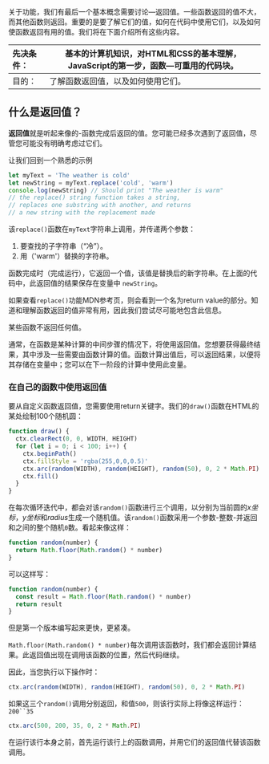 关于功能，我们有最后一个基本概念需要讨论—返回值。一些函数返回的值不大，而其他函数则返回。重要的是要了解它们的值，如何在代码中使用它们，以及如何使函数返回有用的值。我们将在下面介绍所有这些内容。

| 先决条件： | 基本的计算机知识，对HTML和CSS的基本理解，JavaScript的第一步，函数—可重用的代码块。 |
| :--------- | ------------------------------------------------------------ |
| 目的：     | 了解函数返回值，以及如何使用它们。                           |

## 什么是返回值？

**返回值**就是听起来像的-函数完成后返回的值。您可能已经多次遇到了返回值，尽管您可能没有明确考虑过它们。

让我们回到一个熟悉的示例

```js
let myText = 'The weather is cold'
let newString = myText.replace('cold', 'warm')
console.log(newString) // Should print "The weather is warm"
// the replace() string function takes a string,
// replaces one substring with another, and returns
// a new string with the replacement made
```

该`replace()`函数在`myText`字符串上调用，并传递两个参数：

1. 要查找的子字符串（“冷”）。
2. 用（'warm'）替换的字符串。

函数完成时（完成运行），它返回一个值，该值是替换后的新字符串。在上面的代码中，此返回值的结果保存在变量中 `newString`。

如果查看`replace()`功能MDN参考页，则会看到一个名为return value的部分。知道和理解函数返回的值非常有用，因此我们尝试尽可能地包含此信息。

某些函数不返回任何值。

通常，在函数是某种计算的中间步骤的情况下，将使用返回值。您想要获得最终结果，其中涉及一些需要由函数计算的值。函数计算出值后，可以返回结果，以便将其存储在变量中；您可以在下一阶段的计算中使用此变量。

### 在自己的函数中使用返回值



要从自定义函数返回值，您需要使用return关键字。我们的`draw()`函数在HTML的某处绘制100个随机圆：

```js
function draw() {
  ctx.clearRect(0, 0, WIDTH, HEIGHT)
  for (let i = 0; i < 100; i++) {
    ctx.beginPath()
    ctx.fillStyle = 'rgba(255,0,0,0.5)'
    ctx.arc(random(WIDTH), random(HEIGHT), random(50), 0, 2 * Math.PI)
    ctx.fill()
  }
}
```

在每次循环迭代中，都会对该`random()`函数进行三个调用，以分别为当前圆的*x坐标*，*y坐标*和*radius*生成一个随机值。该`random()`函数采用一个参数-整数-并返回和之间的整个随机`0`数。看起来像这样：

```js
function random(number) {
  return Math.floor(Math.random() * number)
}
```

可以这样写：

```js
function random(number) {
  const result = Math.floor(Math.random() * number)
  return result
}
```

但是第一个版本编写起来更快，更紧凑。

`Math.floor(Math.random() * number)`每次调用该函数时，我们都会返回计算结果。此返回值出现在调用该函数的位置，然后代码继续。

因此，当您执行以下操作时：

```js
ctx.arc(random(WIDTH), random(HEIGHT), random(50), 0, 2 * Math.PI)
```

如果这三个`random()`调用分别返回，和值`500`，则该行实际上将像这样运行：`200``35`

```js
ctx.arc(500, 200, 35, 0, 2 * Math.PI)
```

在运行该行本身之前，首先运行该行上的函数调用，并用它们的返回值代替该函数调用。
